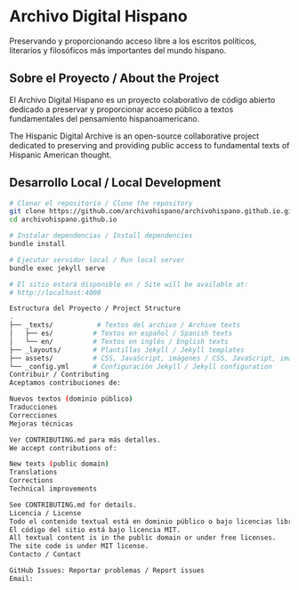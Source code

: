 # Archivo Digital Hispano

Preservando y proporcionando acceso libre a los escritos políticos, literarios y filosóficos más importantes del mundo hispano.

## Sobre el Proyecto / About the Project

El Archivo Digital Hispano es un proyecto colaborativo de código abierto dedicado a preservar y proporcionar acceso público a textos fundamentales del pensamiento hispanoamericano.

The Hispanic Digital Archive is an open-source collaborative project dedicated to preserving and providing public access to fundamental texts of Hispanic American thought.

## Desarrollo Local / Local Development

```bash
# Clonar el repositorio / Clone the repository
git clone https://github.com/archivohispano/archivohispano.github.io.git
cd archivohispano.github.io

# Instalar dependencias / Install dependencies
bundle install

# Ejecutar servidor local / Run local server
bundle exec jekyll serve

# El sitio estará disponible en / Site will be available at:
# http://localhost:4000

Estructura del Proyecto / Project Structure
.
├── _texts/           # Textos del archivo / Archive texts
│   ├── es/          # Textos en español / Spanish texts
│   └── en/          # Textos en inglés / English texts
├── _layouts/        # Plantillas Jekyll / Jekyll templates
├── assets/          # CSS, JavaScript, imágenes / CSS, JavaScript, images
└── _config.yml      # Configuración Jekyll / Jekyll configuration
Contribuir / Contributing
Aceptamos contribuciones de:

Nuevos textos (dominio público)
Traducciones
Correcciones
Mejoras técnicas

Ver CONTRIBUTING.md para más detalles.
We accept contributions of:

New texts (public domain)
Translations
Corrections
Technical improvements

See CONTRIBUTING.md for details.
Licencia / License
Todo el contenido textual está en dominio público o bajo licencias libres.
El código del sitio está bajo licencia MIT.
All textual content is in the public domain or under free licenses.
The site code is under MIT license.
Contacto / Contact

GitHub Issues: Reportar problemas / Report issues
Email: 
